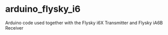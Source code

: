# arduino_flysky_i6
Arduino code used together with the Flysky i6X Transmitter and Flysky iA6B Receiver
